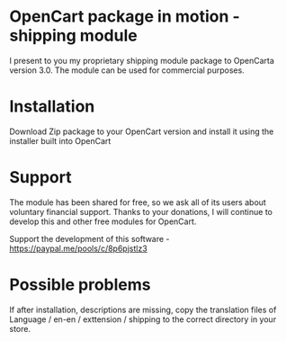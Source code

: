 # OpenCart package in motion - shipping module
I present to you my proprietary shipping module package to OpenCarta version 3.0. The module can be used for commercial purposes.

# Installation
Download Zip package to your OpenCart version and install it using the installer built into OpenCart

# Support
The module has been shared for free, so we ask all of its users about voluntary financial support. Thanks to your donations, I will continue to develop this and other free modules for OpenCart.

Support the development of this software - https://paypal.me/pools/c/8p6pjstlz3

# Possible problems
If after installation, descriptions are missing, copy the translation files of Language / en-en / exttension / shipping to the correct directory in your store.
